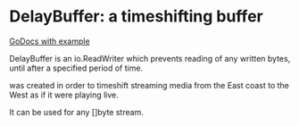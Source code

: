 # DelayBuffer: a timeshifting buffer

[GoDocs with example](https://godoc.org/github.com/jweir/delay)

DelayBuffer is an io.ReadWriter which prevents reading of any written bytes, until after a specified period of time.


was created in order to timeshift streaming media from the East coast to the West as if it were playing live. 

It can be used for any []byte stream.
